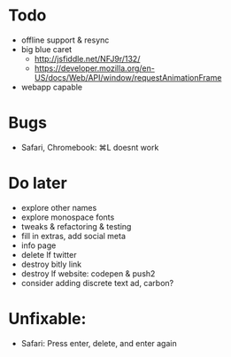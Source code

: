 # Todo
- offline support & resync
- big blue caret
	- http://jsfiddle.net/NFJ9r/132/
	- https://developer.mozilla.org/en-US/docs/Web/API/window/requestAnimationFrame
- webapp capable

# Bugs
- Safari, Chromebook: ⌘L doesnt work

# Do later
- explore other names
- explore monospace fonts
- tweaks & refactoring & testing
- fill in extras, add social meta
- info page
- delete lf twitter
- destroy bitly link
- destroy lf website: codepen & push2
- consider adding discrete text ad, carbon?

# Unfixable:
- Safari: Press enter, delete, and enter again
